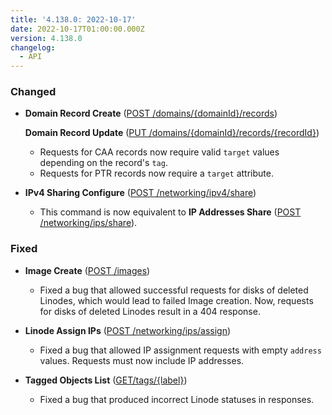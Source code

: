 ```yaml
---
title: '4.138.0: 2022-10-17'
date: 2022-10-17T01:00:00.000Z
version: 4.138.0
changelog:
  - API
---
```


### Changed

* **Domain Record Create** ([POST /domains/{domainId}/records](https://www.linode.com/docs/api/domains/#domain-record-create))

  **Domain Record Update** ([PUT /domains/{domainId}/records/{recordId}](https://www.linode.com/docs/api/domains/#domain-record-update))
  * Requests for CAA records now require valid `target` values depending on the record's `tag`.
  * Requests for PTR records now require a `target` attribute.

* **IPv4 Sharing Configure** ([POST /networking/ipv4/share](https://www.linode.com/docs/api/networking/#ipv4-sharing-configure))
  * This command is now equivalent to **IP Addresses Share** ([POST /networking/ips/share](https://www.linode.com/docs/api/networking/#ip-addresses-share)).

### Fixed

* **Image Create** ([POST /images](https://www.linode.com/docs/api/images/#image-create))
  * Fixed a bug that allowed successful requests for disks of deleted Linodes, which would lead to failed Image creation. Now, requests for disks of deleted Linodes result in a 404 response.

* **Linode Assign IPs** ([POST /networking/ips/assign](https://www.linode.com/docs/api/networking/#linodes-assign-ips))
  * Fixed a bug that allowed IP assignment requests with empty `address` values. Requests must now include IP addresses.

* **Tagged Objects List** ([GET/tags/{label}](https://www.linode.com/docs/api/tags/#tagged-objects-list))
  * Fixed a bug that produced incorrect Linode statuses in responses.
